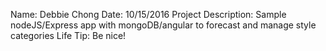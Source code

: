 Name: Debbie Chong
Date: 10/15/2016
Project Description: Sample nodeJS/Express app with mongoDB/angular to forecast and manage style categories
Life Tip: Be nice!
